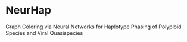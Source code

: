 # NeurHap
Graph Coloring via Neural Networks for Haplotype Phasing of Polyploid Species and Viral Quasispecies
